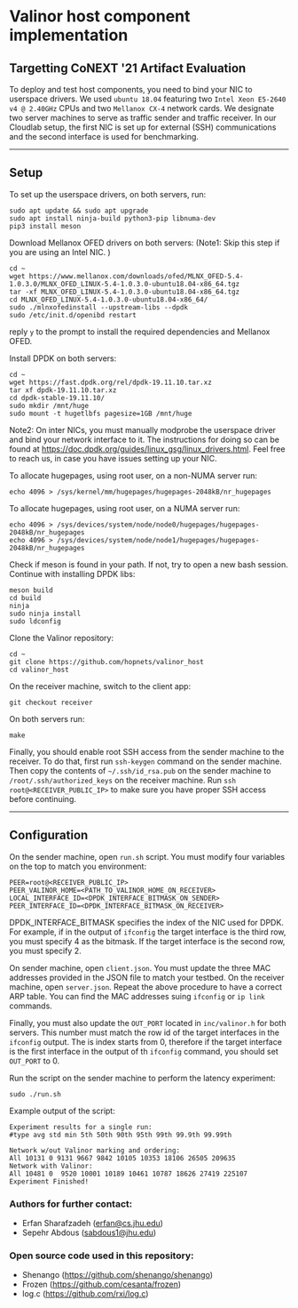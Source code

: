 # Valinor host component implementation
## Targetting CoNEXT '21 Artifact Evaluation

To deploy and test host components, you need to bind your NIC to userspace drivers.
We used `ubuntu 18.04` featuring two `Intel Xeon E5-2640 v4 @ 2.40GHz` CPUs and two `Mellanox CX-4` network cards. 
We designate two server machines to serve as traffic sender and traffic receiver. In our Cloudlab setup, the first NIC is set up for external (SSH) communications and the second interface is used for benchmarking.

--------
Setup
--------

To set up the userspace drivers, on both servers, run:

    sudo apt update && sudo apt upgrade
    sudo apt install ninja-build python3-pip libnuma-dev
    pip3 install meson

Download Mellanox OFED drivers on both servers: (Note1: Skip this step if you are using an Intel NIC.
)

    cd ~
    wget https://www.mellanox.com/downloads/ofed/MLNX_OFED-5.4-1.0.3.0/MLNX_OFED_LINUX-5.4-1.0.3.0-ubuntu18.04-x86_64.tgz
    tar -xf MLNX_OFED_LINUX-5.4-1.0.3.0-ubuntu18.04-x86_64.tgz
    cd MLNX_OFED_LINUX-5.4-1.0.3.0-ubuntu18.04-x86_64/
    sudo ./mlnxofedinstall --upstream-libs --dpdk
    sudo /etc/init.d/openibd restart

reply `y` to the prompt to install the required dependencies and Mellanox OFED.

Install DPDK on both servers:

    cd ~
    wget https://fast.dpdk.org/rel/dpdk-19.11.10.tar.xz
    tar xf dpdk-19.11.10.tar.xz
    cd dpdk-stable-19.11.10/
    sudo mkdir /mnt/huge
    sudo mount -t hugetlbfs pagesize=1GB /mnt/huge

Note2: On inter NICs, you must manually modprobe the userspace driver and bind your network interface to it. The instructions for doing so can be found at https://doc.dpdk.org/guides/linux_gsg/linux_drivers.html. Feel free to reach us, in case you have issues setting up your NIC.

To allocate hugepages, using root user, on a non-NUMA server run:

    echo 4096 > /sys/kernel/mm/hugepages/hugepages-2048kB/nr_hugepages

To allocate hugepages, using root user, on a NUMA server run:

    echo 4096 > /sys/devices/system/node/node0/hugepages/hugepages-2048kB/nr_hugepages
    echo 4096 > /sys/devices/system/node/node1/hugepages/hugepages-2048kB/nr_hugepages

Check if meson is found in your path. If not, try to open a new bash session.
Continue with installing DPDK libs:

    meson build
    cd build
    ninja
    sudo ninja install
    sudo ldconfig

Clone the Valinor repository:

    cd ~
    git clone https://github.com/hopnets/valinor_host
    cd valinor_host

On the receiver machine, switch to the client app:

    git checkout receiver

On both servers run:

    make

Finally, you should enable root SSH access from the sender machine to the receiver. To do that, first run `ssh-keygen` command on the sender machine. Then copy the contents of `~/.ssh/id_rsa.pub` on the sender machine to `/root/.ssh/authorized_keys` on the receiver machine. Run `ssh root@<RECEIVER_PUBLIC_IP>` to make sure you have proper SSH access before continuing.

--------
Configuration
--------

On the sender machine, open `run.sh` script.
You must modify four variables on the top to match you environment:

    PEER=root@<RECEIVER_PUBLIC_IP>
    PEER_VALINOR_HOME=<PATH_TO_VALINOR_HOME_ON_RECEIVER>
    LOCAL_INTERFACE_ID=<DPDK_INTERFACE_BITMASK_ON_SENDER>
    PEER_INTERFACE_ID=<DPDK_INTERFACE_BITMASK_ON_RECEIVER>
    
DPDK_INTERFACE_BITMASK specifies the index of the NIC used for DPDK. For example, if in the output of `ifconfig` the target interface is the third row, you must specify 4 as the bitmask. If the target interface is the second row, you must specify 2.
   
On sender machine, open `client.json`. You must update the three MAC addresses provided in the JSON file to match your testbed.
On the receiver machine, open `server.json`. Repeat the above procedure to have a correct ARP table. You can find the MAC addresses suing `ifconfig` or `ip link` commands.

Finally, you must also update the `OUT_PORT` located in `inc/valinor.h` for both servers. This number must match the row id of the target interfaces in the `ifconfig` output. The is index starts from 0, therefore if the target interface is the first interface in the output of th `ifconfig` command, you should set `OUT_PORT` to 0.

Run the script on the sender machine to perform the latency experiment:

    sudo ./run.sh


Example output of the script:

    Experiment results for a single run:
    #type avg std min 5th 50th 90th 95th 99th 99.9th 99.99th
    
    Network w/out Valinor marking and ordering:
    All 10131 0 9131 9667 9842 10105 10353 18106 26505 209635        
    Network with Valinor:
    All 10481 0  9520 10001 10189 10461 10787 18626 27419 225107        
    Experiment Finished!
    
    
 ### Authors for further contact:
- Erfan Sharafzadeh (erfan@cs.jhu.edu)
- Sepehr Abdous (sabdous1@jhu.edu)
    
 ### Open source code used in this repository:
- Shenango (https://github.com/shenango/shenango)
- Frozen (https://github.com/cesanta/frozen)
- log.c (https://github.com/rxi/log.c)
